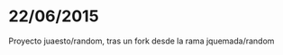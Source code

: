 22/06/2015
====================================
Proyecto juaesto/random, tras un fork desde la rama jquemada/random